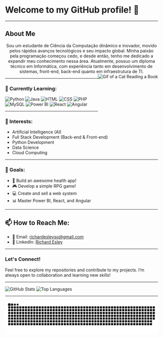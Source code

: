 # Welcome to my GitHub profile! 👋

---

## About Me

<p align="center">Sou um estudante de Ciência da Computação dinâmico e inovador, movido pelos rápidos avanços tecnológicos e seu impacto global. Minha paixão pela programação começou cedo, e desde então, tenho me dedicado a expandir meu conhecimento nessa área. Atualmente, possuo um diploma técnico em Informática, com experiência tanto em desenvolvimento de sistemas, front-end, back-end quanto em infraestrutura de TI.


<img align="right" alt="Gif of a Cat Reading a Book" height="130px" src="https://media.giphy.com/media/LkjlH3rVETgsg/giphy.gif">

---

### 🌱 Currently Learning:

![Python](https://img.shields.io/badge/Python-3776AB?style=for-the-badge&logo=python&logoColor=white)
![Java](https://img.shields.io/badge/Java-ED8B00?style=for-the-badge&logo=java&logoColor=white)
![HTML](https://img.shields.io/badge/HTML-E34F26?style=for-the-badge&logo=html5&logoColor=white)
![CSS](https://img.shields.io/badge/CSS-1572B6?style=for-the-badge&logo=css3&logoColor=white)
![PHP](https://img.shields.io/badge/PHP-777BB4?style=for-the-badge&logo=php&logoColor=white)
![MySQL](https://img.shields.io/badge/MySQL-4479A1?style=for-the-badge&logo=mysql&logoColor=white)
![Power BI](https://img.shields.io/badge/PowerBI-F2C811?style=for-the-badge&logo=powerbi&logoColor=black)
![React](https://img.shields.io/badge/React-61DAFB?style=for-the-badge&logo=react&logoColor=black)
![Angular](https://img.shields.io/badge/Angular-DD0031?style=for-the-badge&logo=angular&logoColor=white)


---

### 👀 Interests:
- Artificial Intelligence (AI)
- Full Stack Development (Back-end & Front-end)
- Python Development
- Data Science
- Cloud Computing

---

### 🎯 Goals:
- 🚀 Build an awesome health app!
- 🎮 Develop a simple RPG game!
- 💻 Create and sell a web system
- 📊 Master Power BI, React, and Angular


---

## 📫 How to Reach Me:

- 📧 Email: [richardesleyso@gmail.com](mailto:richardesleyso@gmail.com)
- 💼 LinkedIn: [Richard Esley](https://www.linkedin.com/in/richardesley)

---

### Let's Connect!

Feel free to explore my repositories and contribute to my projects. I’m always open to collaboration and learning new skills!

---

![GitHub Stats](https://github-readme-stats.vercel.app/api?username=RDEsley&show_icons=true&theme=radical)
![Top Languages](https://github-readme-stats.vercel.app/api/top-langs/?username=RDEsley&layout=compact&theme=radical)

---

<picture align="center">
  <source media="(prefers-color-scheme: dark)" srcset="https://raw.githubusercontent.com/RDEsley/RDEsley/output/github-contribution-grid-snake-dark.svg">
  <source media="(prefers-color-scheme: light)" srcset="https://raw.githubusercontent.com/RDEsley/RDEsley/output/github-contribution-grid-snake-dark.svg">
  <img align="center" alt="github contribution grid snake animation" src="https://raw.githubusercontent.com/RDEsley/RDEsley/output/github-contribution-grid-snake.svg">
</picture>
